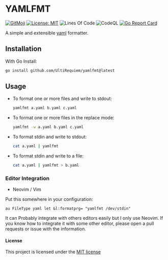 # YAMLFMT

[![GitMoji](https://img.shields.io/badge/Gitmoji-%F0%9F%8E%A8%20-FFDD67.svg)](https://gitmoji.dev)
[![License: MIT](https://img.shields.io/badge/License-MIT-blue.svg)](https://opensource.org/licenses/MIT)
![Lines Of Code](https://img.shields.io/tokei/lines/github.com/UltiRequiem/yamlfmt?color=blue&label=Total%20Lines)
![CodeQL](https://github.com/UltiRequiem/yamlfmt/workflows/CodeQL/badge.svg)
[![Go Report Card](https://goreportcard.com/badge/github.com/UltiRequiem/yamlfmt)](https://goreportcard.com/report/github.com/UltiRequiem/yamlfmt)

A simple and extensible [yaml](https://yaml.org) formatter.

## Installation

With Go Install:

```bash
go install github.com/UltiRequiem/yamlfmt@latest
```


## Usage

- To format one or more files and write to stdout:

  ```bash
  yamlfmt a.yaml b.yaml c.yaml
  ```

- To format one or more files in the replace mode:

  ```bash
  yamlfmt -w a.yaml b.yaml c.yaml
  ```

- To format stdin and write to stdout:

  ```bash
  cat a.yaml | yamlfmt
  ```

- To format stdin and write to a file:

  ```bash
  cat a.yaml | yamlfmt > b.yaml
  ```

### Editor Integration

- Neovim / Vim

Put this somewhere in your configuration:

```viml
au FileType yaml let &l:formatprg= "yamlfmt /dev/stdin"
```

It can Probably integrate with others editors easily but I only use Neovim.
If you know how to integrate it with some other editor,
please open a pull requests or issue with the information.

#### License

This project is licensed under the [MIT license](./LICENSE.md)
